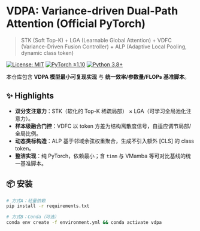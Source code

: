 # VDPA: Variance-driven Dual-Path Attention (Official PyTorch)

> STK (Soft Top-K) + LGA (Learnable Global Attention) + VDFC (Variance-Driven Fusion Controller) + ALP (Adaptive Local Pooling, dynamic class token)

[![License: MIT](https://img.shields.io/badge/License-MIT-green.svg)](LICENSE) 
[![PyTorch ≥1.10](https://img.shields.io/badge/PyTorch-%E2%89%A51.10-ee4c2c?logo=pytorch&logoColor=white)](https://pytorch.org/)
[![Python 3.8+](https://img.shields.io/badge/Python-3.8%2B-3776ab?logo=python&logoColor=white)](https://www.python.org/downloads/)

本仓库包含 **VDPA 模型最小可复现实现** 与 **统一效率/参数量/FLOPs 基准脚本**。

## ✨ Highlights
- **双分支注意力**：STK（软化的 Top-K 稀疏局部） × LGA（可学习全局池化注意力）。  
- **样本级融合门控**：VDFC 以 token 方差为结构离散度信号，自适应调节局部/全局比例。  
- **动态类标构造**：ALP 基于邻域余弦权重聚合，生成不引入额外 [CLS] 的 class token。  
- **整洁实现**：纯 PyTorch，依赖最小；含 `timm` 与 VMamba 等可对比基线的统一基准脚本。

## 📦 安装
```bash
# 方式A：轻量依赖
pip install -r requirements.txt

# 方式B：Conda（可选）
conda env create -f environment.yml && conda activate vdpa
